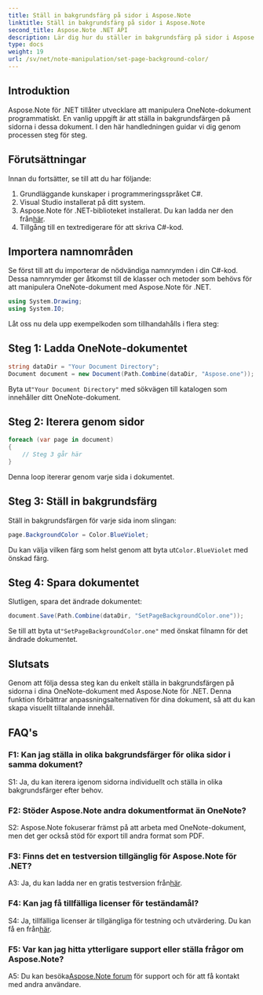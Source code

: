 ```yaml
---
title: Ställ in bakgrundsfärg på sidor i Aspose.Note
linktitle: Ställ in bakgrundsfärg på sidor i Aspose.Note
second_title: Aspose.Note .NET API
description: Lär dig hur du ställer in bakgrundsfärg på sidor i Aspose.Note-dokument med programmeringsspråket C# med steg-för-steg-guide.
type: docs
weight: 19
url: /sv/net/note-manipulation/set-page-background-color/
---
```

## Introduktion

Aspose.Note för .NET tillåter utvecklare att manipulera OneNote-dokument programmatiskt. En vanlig uppgift är att ställa in bakgrundsfärgen på sidorna i dessa dokument. I den här handledningen guidar vi dig genom processen steg för steg.

## Förutsättningar

Innan du fortsätter, se till att du har följande:

1. Grundläggande kunskaper i programmeringsspråket C#.
2. Visual Studio installerat på ditt system.
3.  Aspose.Note för .NET-biblioteket installerat. Du kan ladda ner den från[här](https://releases.aspose.com/note/net/).
4. Tillgång till en textredigerare för att skriva C#-kod.

## Importera namnområden

Se först till att du importerar de nödvändiga namnrymden i din C#-kod. Dessa namnrymder ger åtkomst till de klasser och metoder som behövs för att manipulera OneNote-dokument med Aspose.Note för .NET.

```csharp
using System.Drawing;
using System.IO;

```

Låt oss nu dela upp exempelkoden som tillhandahålls i flera steg:

## Steg 1: Ladda OneNote-dokumentet

```csharp
string dataDir = "Your Document Directory";
Document document = new Document(Path.Combine(dataDir, "Aspose.one"));
```

 Byta ut`"Your Document Directory"` med sökvägen till katalogen som innehåller ditt OneNote-dokument.

## Steg 2: Iterera genom sidor

```csharp
foreach (var page in document)
{
    // Steg 3 går här
}
```

Denna loop itererar genom varje sida i dokumentet.

## Steg 3: Ställ in bakgrundsfärg

Ställ in bakgrundsfärgen för varje sida inom slingan:

```csharp
page.BackgroundColor = Color.BlueViolet;
```

 Du kan välja vilken färg som helst genom att byta ut`Color.BlueViolet` med önskad färg.

## Steg 4: Spara dokumentet

Slutligen, spara det ändrade dokumentet:

```csharp
document.Save(Path.Combine(dataDir, "SetPageBackgroundColor.one"));
```

 Se till att byta ut`"SetPageBackgroundColor.one"` med önskat filnamn för det ändrade dokumentet.

## Slutsats

Genom att följa dessa steg kan du enkelt ställa in bakgrundsfärgen på sidorna i dina OneNote-dokument med Aspose.Note för .NET. Denna funktion förbättrar anpassningsalternativen för dina dokument, så att du kan skapa visuellt tilltalande innehåll.

## FAQ's

### F1: Kan jag ställa in olika bakgrundsfärger för olika sidor i samma dokument?

S1: Ja, du kan iterera igenom sidorna individuellt och ställa in olika bakgrundsfärger efter behov.

### F2: Stöder Aspose.Note andra dokumentformat än OneNote?

S2: Aspose.Note fokuserar främst på att arbeta med OneNote-dokument, men det ger också stöd för export till andra format som PDF.

### F3: Finns det en testversion tillgänglig för Aspose.Note för .NET?

A3: Ja, du kan ladda ner en gratis testversion från[här](https://releases.aspose.com/).

### F4: Kan jag få tillfälliga licenser för teständamål?

 S4: Ja, tillfälliga licenser är tillgängliga för testning och utvärdering. Du kan få en från[här](https://purchase.aspose.com/temporary-license/).

### F5: Var kan jag hitta ytterligare support eller ställa frågor om Aspose.Note?

 A5: Du kan besöka[Aspose.Note forum](https://forum.aspose.com/c/note/28) för support och för att få kontakt med andra användare.
